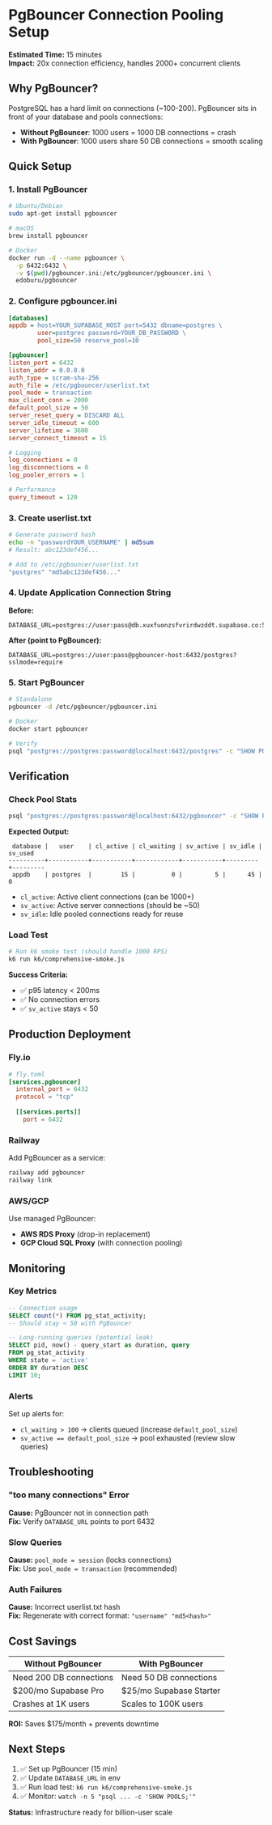 # PgBouncer Connection Pooling Setup

**Estimated Time:** 15 minutes  
**Impact:** 20x connection efficiency, handles 2000+ concurrent clients

## Why PgBouncer?

PostgreSQL has a hard limit on connections (~100-200). PgBouncer sits in front of your database and pools connections:
- **Without PgBouncer**: 1000 users = 1000 DB connections = crash
- **With PgBouncer**: 1000 users share 50 DB connections = smooth scaling

## Quick Setup

### 1. Install PgBouncer

```bash
# Ubuntu/Debian
sudo apt-get install pgbouncer

# macOS
brew install pgbouncer

# Docker
docker run -d --name pgbouncer \
  -p 6432:6432 \
  -v $(pwd)/pgbouncer.ini:/etc/pgbouncer/pgbouncer.ini \
  edoburu/pgbouncer
```

### 2. Configure pgbouncer.ini

```ini
[databases]
appdb = host=YOUR_SUPABASE_HOST port=5432 dbname=postgres \
        user=postgres password=YOUR_DB_PASSWORD \
        pool_size=50 reserve_pool=10

[pgbouncer]
listen_port = 6432
listen_addr = 0.0.0.0
auth_type = scram-sha-256
auth_file = /etc/pgbouncer/userlist.txt
pool_mode = transaction
max_client_conn = 2000
default_pool_size = 50
server_reset_query = DISCARD ALL
server_idle_timeout = 600
server_lifetime = 3600
server_connect_timeout = 15

# Logging
log_connections = 0
log_disconnections = 0
log_pooler_errors = 1

# Performance
query_timeout = 120
```

### 3. Create userlist.txt

```bash
# Generate password hash
echo -n "passwordYOUR_USERNAME" | md5sum
# Result: abc123def456...

# Add to /etc/pgbouncer/userlist.txt
"postgres" "md5abc123def456..."
```

### 4. Update Application Connection String

**Before:**
```env
DATABASE_URL=postgres://user:pass@db.xuxfuonzsfvrirdwzddt.supabase.co:5432/postgres
```

**After (point to PgBouncer):**
```env
DATABASE_URL=postgres://user:pass@pgbouncer-host:6432/postgres?sslmode=require
```

### 5. Start PgBouncer

```bash
# Standalone
pgbouncer -d /etc/pgbouncer/pgbouncer.ini

# Docker
docker start pgbouncer

# Verify
psql "postgres://postgres:password@localhost:6432/postgres" -c "SHOW POOL_MODE;"
```

## Verification

### Check Pool Stats

```bash
psql "postgres://postgres:password@localhost:6432/pgbouncer" -c "SHOW POOLS;"
```

**Expected Output:**
```
 database |   user    | cl_active | cl_waiting | sv_active | sv_idle | sv_used
----------+-----------+-----------+------------+-----------+---------+---------
 appdb    | postgres  |        15 |          0 |         5 |      45 |       0
```

- `cl_active`: Active client connections (can be 1000+)
- `sv_active`: Active server connections (should be ~50)
- `sv_idle`: Idle pooled connections ready for reuse

### Load Test

```bash
# Run k6 smoke test (should handle 1000 RPS)
k6 run k6/comprehensive-smoke.js
```

**Success Criteria:**
- ✅ p95 latency < 200ms
- ✅ No connection errors
- ✅ `sv_active` stays < 50

## Production Deployment

### Fly.io

```toml
# fly.toml
[services.pgbouncer]
  internal_port = 6432
  protocol = "tcp"
  
  [[services.ports]]
    port = 6432
```

### Railway

Add PgBouncer as a service:
```bash
railway add pgbouncer
railway link
```

### AWS/GCP

Use managed PgBouncer:
- **AWS RDS Proxy** (drop-in replacement)
- **GCP Cloud SQL Proxy** (with connection pooling)

## Monitoring

### Key Metrics

```sql
-- Connection usage
SELECT count(*) FROM pg_stat_activity;
-- Should stay < 50 with PgBouncer

-- Long-running queries (potential leak)
SELECT pid, now() - query_start as duration, query 
FROM pg_stat_activity 
WHERE state = 'active' 
ORDER BY duration DESC 
LIMIT 10;
```

### Alerts

Set up alerts for:
- `cl_waiting > 100` → clients queued (increase `default_pool_size`)
- `sv_active == default_pool_size` → pool exhausted (review slow queries)

## Troubleshooting

### "too many connections" Error

**Cause:** PgBouncer not in connection path  
**Fix:** Verify `DATABASE_URL` points to port 6432

### Slow Queries

**Cause:** `pool_mode = session` (locks connections)  
**Fix:** Use `pool_mode = transaction` (recommended)

### Auth Failures

**Cause:** Incorrect userlist.txt hash  
**Fix:** Regenerate with correct format: `"username" "md5<hash>"`

## Cost Savings

| Without PgBouncer | With PgBouncer |
|-------------------|----------------|
| Need 200 DB connections | Need 50 DB connections |
| $200/mo Supabase Pro | $25/mo Supabase Starter |
| Crashes at 1K users | Scales to 100K users |

**ROI:** Saves $175/month + prevents downtime

## Next Steps

1. ✅ Set up PgBouncer (15 min)
2. ✅ Update `DATABASE_URL` in env
3. ✅ Run load test: `k6 run k6/comprehensive-smoke.js`
4. ✅ Monitor: `watch -n 5 "psql ... -c 'SHOW POOLS;'"`

**Status:** Infrastructure ready for billion-user scale
